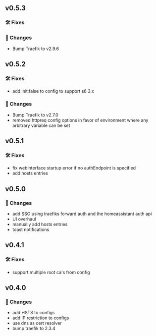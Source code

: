 ## v0.5.3

### 🛠️ Fixes

### 🔨 Changes
- Bump Traefik to v2.9.6

## v0.5.2

### 🛠️ Fixes

- add init:false to config to support s6 3.x

### 🔨 Changes

- Bump Traefik to v2.7.0
- removed httpreq config options in favor of environment where any arbitrary variable can be set

## v0.5.1

### 🛠️ Fixes

- fix webinterface startup error if no authEndpoint is specified
- add hosts entries

## v0.5.0

### 🔨 Changes

- add SSO using traefiks forward auth and the homeassistant auth api
- UI overhaul
- manually add hosts entries
- toast notifications

## v0.4.1

### 🛠️ Fixes
- support multiple root ca's from config

## v0.4.0

### 🔨 Changes

- add HSTS to configs
- add IP restriction to configs
- use dns as cert resolver
- bump traefik to 2.3.4